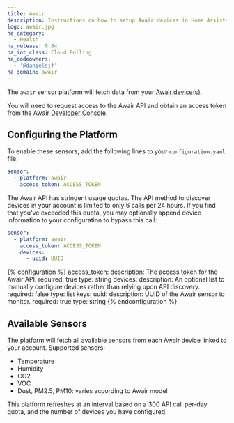 ```yaml
---
title: Awair
description: Instructions on how to setup Awair devices in Home Assistant.
logo: awair.jpg
ha_category:
  - Health
ha_release: 0.84
ha_iot_class: Cloud Polling
ha_codeowners:
  - '@danielsjf'
ha_domain: awair
---
```


The `awair` sensor platform will fetch data from your [Awair device(s)](https://getawair.com).

You will need to request access to the Awair API and obtain an access token from the Awair [Developer Console](https://developer.getawair.com/).

## Configuring the Platform

To enable these sensors, add the following lines to your `configuration.yaml` file:

```yaml
sensor:
  - platform: awair
    access_token: ACCESS_TOKEN
```

The Awair API has stringent usage quotas. The API method to discover devices in your account is
limited to only 6 calls per 24 hours. If you find that you've exceeded this quota, you may optionally
append device information to your configuration to bypass this call:

```yaml
sensor:
  - platform: awair
    access_token: ACCESS_TOKEN
    devices:
      - uuid: UUID
```

{% configuration %}
access_token:
  description: The access token for the Awair API.
  required: true
  type: string
devices:
  description: An optional list to manually configure devices rather than relying upon API discovery.
  required: false
  type: list
  keys:
    uuid:
      description: UUID of the Awair sensor to monitor.
      required: true
      type: string
{% endconfiguration %}

## Available Sensors

The platform will fetch all available sensors from each Awair device linked to your account. Supported sensors:

  * Temperature
  * Humidity
  * CO2
  * VOC
  * Dust, PM2.5, PM10: varies according to Awair model

This platform refreshes at an interval based on a 300 API call per-day quota, and the number of devices you have configured.
